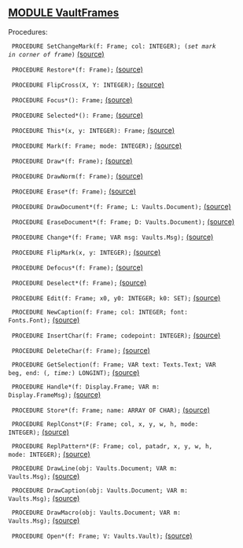 
## [MODULE VaultFrames](https://github.com/io-core/Crypto/blob/main/VaultFrames.Mod)

Procedures:


<code>  PROCEDURE SetChangeMark(f: Frame; col: INTEGER); (*set mark in corner of frame*)</code> [(source)](https://github.com/io-core/Crypto/blob/main/VaultFrames.Mod#L79)


<code>  PROCEDURE Restore*(f: Frame);</code> [(source)](https://github.com/io-core/Crypto/blob/main/VaultFrames.Mod#L88)


<code>  PROCEDURE FlipCross(X, Y: INTEGER);</code> [(source)](https://github.com/io-core/Crypto/blob/main/VaultFrames.Mod#L105)


<code>  PROCEDURE Focus*(): Frame;</code> [(source)](https://github.com/io-core/Crypto/blob/main/VaultFrames.Mod#L116)


<code>  PROCEDURE Selected*(): Frame;</code> [(source)](https://github.com/io-core/Crypto/blob/main/VaultFrames.Mod#L121)


<code>  PROCEDURE This*(x, y: INTEGER): Frame;</code> [(source)](https://github.com/io-core/Crypto/blob/main/VaultFrames.Mod#L126)


<code>  PROCEDURE Mark(f: Frame; mode: INTEGER);</code> [(source)](https://github.com/io-core/Crypto/blob/main/VaultFrames.Mod#L131)


<code>  PROCEDURE Draw*(f: Frame);</code> [(source)](https://github.com/io-core/Crypto/blob/main/VaultFrames.Mod#L136)


<code>  PROCEDURE DrawNorm(f: Frame);</code> [(source)](https://github.com/io-core/Crypto/blob/main/VaultFrames.Mod#L141)


<code>  PROCEDURE Erase*(f: Frame);</code> [(source)](https://github.com/io-core/Crypto/blob/main/VaultFrames.Mod#L146)


<code>  PROCEDURE DrawDocument*(f: Frame; L: Vaults.Document);</code> [(source)](https://github.com/io-core/Crypto/blob/main/VaultFrames.Mod#L151)


<code>  PROCEDURE EraseDocument*(f: Frame; D: Vaults.Document);</code> [(source)](https://github.com/io-core/Crypto/blob/main/VaultFrames.Mod#L156)


<code>  PROCEDURE Change*(f: Frame; VAR msg: Vaults.Msg);</code> [(source)](https://github.com/io-core/Crypto/blob/main/VaultFrames.Mod#L161)


<code>  PROCEDURE FlipMark(x, y: INTEGER);</code> [(source)](https://github.com/io-core/Crypto/blob/main/VaultFrames.Mod#L166)


<code>  PROCEDURE Defocus*(f: Frame);</code> [(source)](https://github.com/io-core/Crypto/blob/main/VaultFrames.Mod#L172)


<code>  PROCEDURE Deselect*(f: Frame);</code> [(source)](https://github.com/io-core/Crypto/blob/main/VaultFrames.Mod#L182)


<code>  PROCEDURE Edit(f: Frame; x0, y0: INTEGER; k0: SET);</code> [(source)](https://github.com/io-core/Crypto/blob/main/VaultFrames.Mod#L191)


<code>  PROCEDURE NewCaption(f: Frame; col: INTEGER; font: Fonts.Font);</code> [(source)](https://github.com/io-core/Crypto/blob/main/VaultFrames.Mod#L286)


<code>  PROCEDURE InsertChar(f: Frame; codepoint: INTEGER);</code> [(source)](https://github.com/io-core/Crypto/blob/main/VaultFrames.Mod#L294)


<code>  PROCEDURE DeleteChar(f: Frame);</code> [(source)](https://github.com/io-core/Crypto/blob/main/VaultFrames.Mod#L304)


<code>  PROCEDURE GetSelection(f: Frame; VAR text: Texts.Text; VAR beg, end: (*, time:*) LONGINT);</code> [(source)](https://github.com/io-core/Crypto/blob/main/VaultFrames.Mod#L325)


<code>  PROCEDURE Handle*(f: Display.Frame; VAR m: Display.FrameMsg);</code> [(source)](https://github.com/io-core/Crypto/blob/main/VaultFrames.Mod#L335)


<code>  PROCEDURE Store*(f: Frame; name: ARRAY OF CHAR);</code> [(source)](https://github.com/io-core/Crypto/blob/main/VaultFrames.Mod#L395)


<code>  PROCEDURE ReplConst*(F: Frame; col, x, y, w, h, mode: INTEGER);</code> [(source)](https://github.com/io-core/Crypto/blob/main/VaultFrames.Mod#L401)


<code>  PROCEDURE ReplPattern*(F: Frame; col, patadr, x, y, w, h, mode: INTEGER);</code> [(source)](https://github.com/io-core/Crypto/blob/main/VaultFrames.Mod#L410)


<code>  PROCEDURE DrawLine(obj: Vaults.Document; VAR m: Vaults.Msg);</code> [(source)](https://github.com/io-core/Crypto/blob/main/VaultFrames.Mod#L419)


<code>  PROCEDURE DrawCaption(obj: Vaults.Document; VAR m: Vaults.Msg);</code> [(source)](https://github.com/io-core/Crypto/blob/main/VaultFrames.Mod#L441)


<code>  PROCEDURE DrawMacro(obj: Vaults.Document; VAR m: Vaults.Msg);</code> [(source)](https://github.com/io-core/Crypto/blob/main/VaultFrames.Mod#L473)


<code>  PROCEDURE Open*(f: Frame; V: Vaults.Vault);</code> [(source)](https://github.com/io-core/Crypto/blob/main/VaultFrames.Mod#L496)

